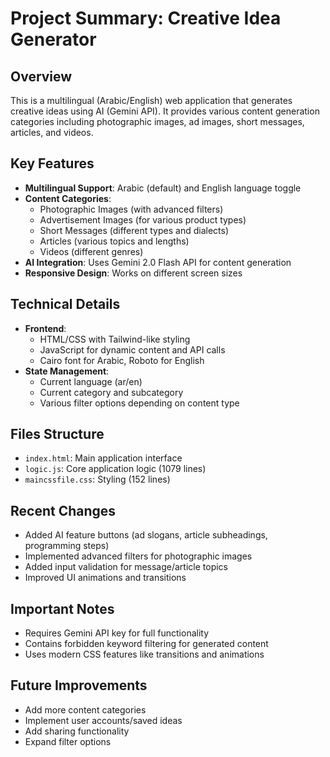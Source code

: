 # Project Summary: Creative Idea Generator

## Overview
This is a multilingual (Arabic/English) web application that generates creative ideas using AI (Gemini API). It provides various content generation categories including photographic images, ad images, short messages, articles, and videos.

## Key Features
- **Multilingual Support**: Arabic (default) and English language toggle
- **Content Categories**:
  - Photographic Images (with advanced filters)
  - Advertisement Images (for various product types)
  - Short Messages (different types and dialects)
  - Articles (various topics and lengths)
  - Videos (different genres)
- **AI Integration**: Uses Gemini 2.0 Flash API for content generation
- **Responsive Design**: Works on different screen sizes

## Technical Details
- **Frontend**:
  - HTML/CSS with Tailwind-like styling
  - JavaScript for dynamic content and API calls
  - Cairo font for Arabic, Roboto for English
- **State Management**:
  - Current language (ar/en)
  - Current category and subcategory
  - Various filter options depending on content type

## Files Structure
- `index.html`: Main application interface
- `logic.js`: Core application logic (1079 lines)
- `maincssfile.css`: Styling (152 lines)

## Recent Changes
- Added AI feature buttons (ad slogans, article subheadings, programming steps)
- Implemented advanced filters for photographic images
- Added input validation for message/article topics
- Improved UI animations and transitions

## Important Notes
- Requires Gemini API key for full functionality
- Contains forbidden keyword filtering for generated content
- Uses modern CSS features like transitions and animations

## Future Improvements
- Add more content categories
- Implement user accounts/saved ideas
- Add sharing functionality
- Expand filter options